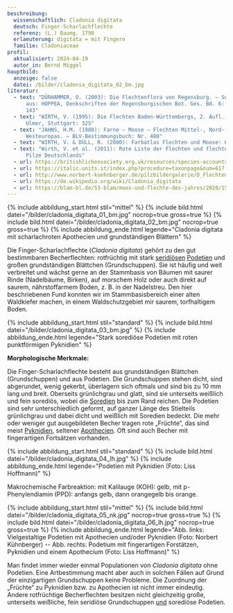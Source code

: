 ```yaml
---
beschreibung:
  wissenschaftlich: Cladonia digitata
  deutsch: Finger-Scharlachflechte
  referenz: (L.) Baumg. 1790
  erlaeuterung: digitata = mit Fingern
  familie: Cladoniaceae
profil:
  aktualisiert: 2024-04-19
  autor_in: Bernd Miggel
hauptbild:
  anzeige: false
  datei: /bilder/cladonia_digitata_02_bm.jpg
literatur:
  - text: "DÜRHAMMER, O. (2003): Die Flechtenflora von Regensburg. – Sonderdruck
      aus: HOPPEA, Denkschriften der Regensburgischen Bot. Ges. Bd. 6: 142 -
      143"
  - text: "WIRTH, V. (1995): Die Flechten Baden-Württembergs, 2. Aufl., 1006 S.;
      Ulmer, Stuttgart: 325"
  - text: "JAHNS, H.M. (1980): Farne – Moose – Flechten Mittel-, Nord- und
      Westeuropas. – BLV-Bestimmungsbuch: Nr. 480"
  - text: "WIRTH, V. & DÜLL, R. (2000): Farbatlas Flechten und Moose: 60"
  - text: "Wirth, V. et al. (2011): Rote Liste der Flechten und flechtenbewohnende
      Pilze Deutschlands"
  - url: https://britishlichensociety.org.uk/resources/species-accounts/cladonia-digitata
  - url: https://italic.units.it/index.php?procedure=taxonpage&num=617
  - url: http://www.norbert-kuehnberger.de/pilzbildergalerie/D_Flechten-Lichenes_-_226_Arten/index.htm
  - url: https://de.wikipedia.org/wiki/Cladonia_digitata
  - url: https://blam-bl.de/53-blam/moos-und-flechte-des-jahres/2020/150-moos-und-flechte-des-jahres-2020-ii-iii.html
---
```

{% include abbildung_start.html stil="mittel" %}
{% include bild.html datei="/bilder/cladonia_digitata_01_bm.jpg" nocrop=true gross=true %}
{% include bild.html datei="/bilder/cladonia_digitata_02_bm.jpg" nocrop=true gross=true %}
{% include abbildung_ende.html legende="Cladonia digitata mit scharlachroten Apothecien und grundständigen Blättern" %}

Die Finger-Scharlachflechte (*Cladonia digitata*) gehört zu den gut bestimmbaren Becherflechten: rotfrüchtig mit stark [seridiösen](seridiös "Glossar") [Podetien](Podetien "Glossar") und großen grundständigen Blättchen (Grundschuppen). Sie ist häufig und weit verbreitet und wächst gerne an der Stammbasis von Bäumen mit saurer Rinde (Nadelbäume, Birken), auf morschem Holz oder auch direkt auf saurem, nährstoffarmem Boden, z. B. in der Nadelstreu. Den hier beschriebenen Fund konnten wir im Stammbasisbereich einer alten Waldkiefer machen, in einem Waldschutzgebiet mir saurem, torfhaltigem Boden.

{% include abbildung_start.html stil="standard" %}
{% include bild.html datei="/bilder/cladonia_digitata_03_bm.jpg" %}
{% include abbildung_ende.html legende="Stark sorediöse Podetien mit roten punktförmigen Pyknidien" %}

**Morphologische Merkmale:**

Die Finger-Scharlachflechte besteht aus grundständigen Blättchen (Grundschuppen) und aus Podetien. Die Grundschuppen stehen dicht, sind abgerundet, wenig gekerbt,  überlagern sich oftmals und sind bis zu 10 mm lang und breit. Oberseits grünlichgrau und glatt, sind sie unterseits weißlich und fein sorediös, wobei die [Soredien](Soredien "Glossar") bis zum Rand reichen. Die Podetien sind sehr unterschiedlich geformt, auf ganzer Länge des Stielteils grünlichgrau und dabei dicht und weißlich mit Soredien bedeckt. Die mehr oder weniger gut ausgebildeten Becher tragen rote „Früchte“, das sind meist [Pyknidien](Pyknidien "Glossar"), seltener [Apothecien](Apothecien "Glossar"). Oft sind auch Becher mit fingerartigen Fortsätzen vorhanden.

{% include abbildung_start.html stil="standard" %}
{% include bild.html datei="/bilder/cladonia_digitata_04_lh.jpg" %}
{% include abbildung_ende.html legende="Podetien mit Pyknidien (Foto: Liss Hoffmann)" %}

Makrochemische Farbreaktion: mit Kalilauge (KOH): gelb, mit p-Phenylendiamin (PPD): anfangs gelb, dann orangegelb bis orange.

{% include abbildung_start.html stil="mittel" %}
{% include bild.html datei="/bilder/cladonia_digitata_05_nk.jpg" nocrop=true gross=true %}
{% include bild.html datei="/bilder/cladonia_digitata_06_lh.jpg" nocrop=true gross=true %}
{% include abbildung_ende.html legende="Abb. links: Vielgestaltige Podetien mit Apothecien und/oder Pyknidien (Foto: Norbert Kühnberger) -- Abb. rechts: Podetium mit fingerartigen Forstätzen, Pyknidien und einem Apothecium (Foto: Liss Hoffmann)" %}

Man findet immer wieder einmal Populationen von *Cladonia digitata* ohne Podetien. Eine Artbestimmung macht aber auch in solchen Fällen auf Grund der einzigartigen Grundschuppen keine Probleme. Die Zuordnung der „Früchte“ zu Pyknidien bzw. zu Apothecien ist nicht immer eindeutig. Andere rotfrüchtige Becherflechten besitzen nicht gleichzeitig große, unterseits weißliche, fein seridiöse Grundschuppen <ins>und</ins> sorediöse Podetien.